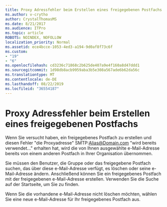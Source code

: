 ```yaml
---
title: Proxy Adressfehler beim Erstellen eines freigegebenen Postfachs
ms.author: v-crytho
author: CrystalThomasMS
ms.date: 8/21/2017
ms.audience: ITPro
ms.topic: article
ROBOTS: NOINDEX, NOFOLLOW
localization_priority: Normal
ms.assetid: ece4bcce-1053-4ed3-a194-9d0af8f73c6f
ms.custom:
- "19"
- "6"
ms.openlocfilehash: cd3236c71868c2b625de407a9e4f160a8d47ddd1
ms.sourcegitcommit: 1d98db8acb9959aba3b5e308a567ade6b62da56c
ms.translationtype: MT
ms.contentlocale: de-DE
ms.lasthandoff: 08/22/2019
ms.locfileid: "36554187"
---
```

# <a name="proxy-address-error-while-creating-a-shared-mailbox"></a>Proxy Adressfehler beim Erstellen eines freigegebenen Postfachs

Wenn Sie versucht haben, ein freigegebenes Postfach zu erstellen und diesen Fehler "die Proxyadresse" SMTP:Alias@Domain.com "wird bereits verwendet..." erhalten hat, wird die von Ihnen ausgewählte e-Mail-Adresse bereits von einem anderen Postfach in Ihrer Organisation übernommen.
  
Sie müssen den Benutzer, die Gruppe oder das freigegebene Postfach suchen, das über diese e-Mail-Adresse verfügt, es löschen oder seine e-Mail-Adresse ändern. Anschließend können Sie ein freigegebenes Postfach mit der freigegebenen e-Mail-Adresse erstellen. Verwenden Sie die Suche auf der Startseite, um Sie zu finden.
  
Wenn Sie die vorhandene e-Mail-Adresse nicht löschen möchten, wählen Sie eine neue e-Mail-Adresse für Ihr freigegebenes Postfach aus.
  